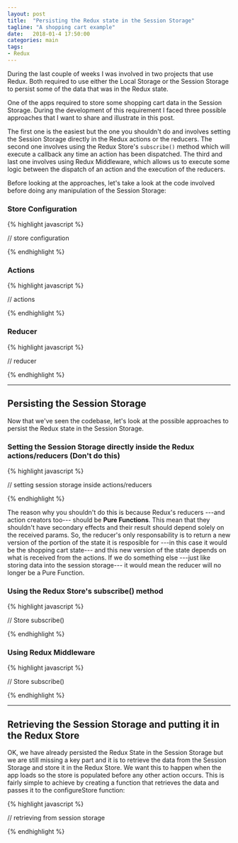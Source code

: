 ```yaml
---
layout: post
title:  "Persisting the Redux state in the Session Storage"
tagline: "A shopping cart example"
date:   2018-01-4 17:50:00
categories: main
tags:
- Redux
---
```


During the last couple of weeks I was involved in two projects that use Redux. Both required to use either the Local Storage or the Session Storage to persist some of the data that was in the Redux state.

One of the apps required to store some shopping cart data in the Session Storage. During the development of this requirement I faced three possible approaches that I want to share and illustrate in this post. 

The first one is the easiest but the one you shouldn't do and involves setting the Session Storage directly in the Redux actions or the reducers. The second one involves using the Redux Store's `subscribe()` method which will execute a callback any time an action has been dispatched. The third and last one involves using Redux Middleware, which allows us to execute some logic between the dispatch of an action and the execution of the reducers.

Before looking at the approaches, let's take a look at the code involved before doing any manipulation of the Session Storage:

### Store Configuration

{% highlight javascript %}

// store configuration

{% endhighlight %}

### Actions

{% highlight javascript %}

// actions

{% endhighlight %}

### Reducer

{% highlight javascript %}

// reducer

{% endhighlight %}

-----

## Persisting the Session Storage

Now that we've seen the codebase, let's look at the possible approaches to persist the Redux state in the Session Storage.

### Setting the Session Storage directly inside the Redux actions/reducers (Don't do this)

{% highlight javascript %}

// setting session storage inside actions/reducers

{% endhighlight %}

The reason why you shouldn't do this is because Redux's reducers ---and action creators too--- should be **Pure Functions**. This mean that they shouldn't have secondary effects and their result should depend solely on the received params. So, the reducer's only responsability is to return a new version of the portion of the state it is resposible for ---in this case it would be the shopping cart state--- and this new version of the state depends on what is received from the actions. If we do something else ---just like storing data into the session storage--- it would mean the reducer will no longer be a Pure Function. 

### Using the Redux Store's subscribe() method

{% highlight javascript %}

// Store subscribe()

{% endhighlight %}


### Using Redux Middleware

{% highlight javascript %}

// Store subscribe()

{% endhighlight %}

-----

## Retrieving the Session Storage and putting it in the Redux Store

OK, we have already persisted the Redux State in the Session Storage but we are still missing a key part and it is to retrieve the data from the Session Storage and store it in the Redux Store. We want this to happen when the app loads so the store is populated before any other action occurs. This is fairly simple to achieve by creating a function that retrieves the data and passes it to the configureStore function:

{% highlight javascript %}

// retrieving from session storage

{% endhighlight %}